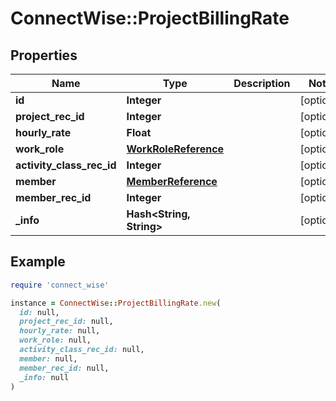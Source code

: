 # ConnectWise::ProjectBillingRate

## Properties

| Name | Type | Description | Notes |
| ---- | ---- | ----------- | ----- |
| **id** | **Integer** |  | [optional] |
| **project_rec_id** | **Integer** |  | [optional] |
| **hourly_rate** | **Float** |  | [optional] |
| **work_role** | [**WorkRoleReference**](WorkRoleReference.md) |  | [optional] |
| **activity_class_rec_id** | **Integer** |  | [optional] |
| **member** | [**MemberReference**](MemberReference.md) |  | [optional] |
| **member_rec_id** | **Integer** |  | [optional] |
| **_info** | **Hash&lt;String, String&gt;** |  | [optional] |

## Example

```ruby
require 'connect_wise'

instance = ConnectWise::ProjectBillingRate.new(
  id: null,
  project_rec_id: null,
  hourly_rate: null,
  work_role: null,
  activity_class_rec_id: null,
  member: null,
  member_rec_id: null,
  _info: null
)
```


